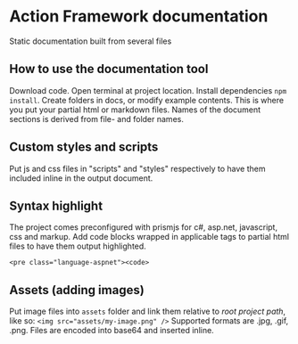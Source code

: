 # Action Framework documentation
Static documentation built from several files

## How to use the documentation tool
Download code. Open terminal at project location. Install dependencies `npm install`. Create folders in docs, or modify example contents. This is where you put your partial html or markdown files. Names of the document sections is derived from file- and folder names.


## Custom styles and scripts
Put js and css files in "scripts" and "styles" respectively to have them included inline in the output document.

## Syntax highlight
The project comes preconfigured with prismjs for c#, asp.net, javascript, css and markup. Add code blocks wrapped in applicable tags to partial html files to have them output highlighted.
```
<pre class="language-aspnet"><code>
```

## Assets (adding images)
Put image files into `assets` folder and link them relative to *root project path*, like so: `<img src="assets/my-image.png" />` Supported formats are .jpg, .gif, .png. Files are encoded into base64 and inserted inline.
